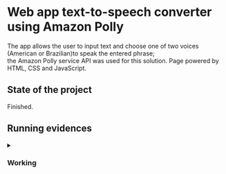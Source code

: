 <h1>Web app text-to-speech converter using Amazon Polly</h1>
<p>The app allows the user to input text and choose one of two voices (American or Brazilian)to speak the entered phrase;<br />
the Amazon Polly service API was used for this solution. Page powered by HTML, CSS and JavaScript.</p>
<h2>State of the project</h2>
<p>Finished.</p>
<h2>Running evidences</h2>
<details>
   <summary><h3>Working</h3></summary>
   <h3>1. App running</h3>
   Check out the app running visiting the following link: https://youtu.be/470BhLEnIyU

   <h3>2. Interface</h3>
   <img src="https://i.imgur.com/sbO3pck.png"></img>
   <img src="https://i.imgur.com/XGNK7uL.png"></img>

   <h3>3. Mobile's view</h3>
   <img src="https://i.imgur.com/qcDpkVV.png"></img>
</details>
